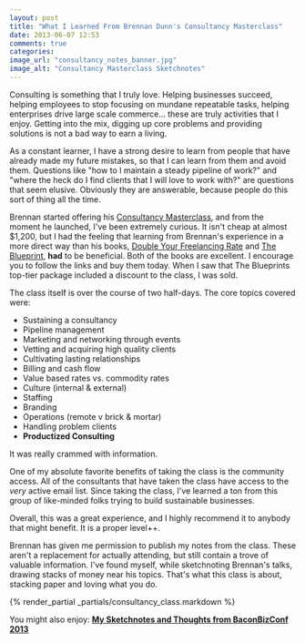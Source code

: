 ```yaml
---
layout: post
title: "What I Learned From Brennan Dunn's Consultancy Masterclass"
date: 2013-06-07 12:53
comments: true
categories: 
image_url: "consultancy_notes_banner.jpg"
image_alt: "Consultancy Masterclass Sketchnotes"
---
```


Consulting is something that I truly love. Helping businesses succeed, helping
employees to stop focusing on mundane repeatable tasks, helping enterprises
drive large scale commerce... these are truly activities that I enjoy. Getting
into the mix, digging up core problems and providing solutions is not a bad way
to earn a living.

As a constant learner, I have a strong desire to learn from people that have
already made my future mistakes, so that I can learn from them and avoid them.
Questions like "how to I maintain a steady pipeline of work?" and "where the
heck do I find clients that I will love to work with?" are questions that seem
elusive. Obviously they are answerable, because people do this sort of thing all
the time.

Brennan started offering his [Consultancy
Masterclass](http://doubleyourfreelancingrate.com/build-a-consultancy), and from
the moment he launched, I've been extremely curious. It isn't cheap at almost
$1,200, but I had the feeling that learning from Brennan's experience in a more
direct way than his books, [Double Your Freelancing
Rate](http://doubleyourfreelancingrate.com/) and [The
Blueprint](http://doubleyourfreelancingrate.com/the-blueprint), **had** to be
beneficial. Both of the books are excellent. I encourage you to follow the links
and buy them today. When I saw that The Blueprints top-tier package included a
discount to the class, I was sold.

The class itself is over the course of two half-days. The core topics covered
were:

* Sustaining a consultancy
* Pipeline management
* Marketing and networking through events
* Vetting and acquiring high quality clients
* Cultivating lasting relationships
* Billing and cash flow
* Value based rates vs. commodity rates
* Culture (internal & external)
* Staffing
* Branding
* Operations (remote v brick & mortar)
* Handling problem clients
* <strong>Productized Consulting</strong>

It was really crammed with information.

One of my absolute favorite benefits of taking the class is the community
access. All of the consultants that have taken the class have access to the
*very* active email list. Since taking the class, I've learned a ton from this
group of like-minded folks trying to build sustainable businesses. 

Overall, this was a great experience, and I highly recommend it to anybody that
might benefit. It is a proper level++.

Brennan has given me permission to publish my notes from the class. These aren't a
replacement for actually attending, but still contain a trove of valuable
information. I've found myself, while sketchnoting Brennan's talks, drawing
stacks of money near his topics. That's what this class is about, stacking paper
and loving what you do.


{% render_partial _partials/consultancy_class.markdown %}

You might also enjoy: <a href="http://joelhooks.com/blog/2013/06/06/my-sketchnotes-and-thoughts-from-baconbizconf-2013/"><strong>My Sketchnotes and Thoughts from BaconBizConf 2013</strong></a>
